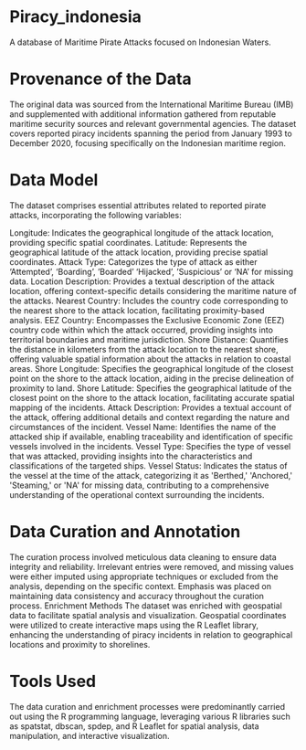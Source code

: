 # Piracy_indonesia
A database of Maritime Pirate Attacks focused on Indonesian Waters.

# Provenance of the Data
The original data was sourced from the International Maritime Bureau (IMB) and supplemented with additional information gathered from reputable maritime security sources and relevant governmental agencies. The dataset covers reported piracy incidents spanning the period from January 1993 to December 2020, focusing specifically on the Indonesian maritime region.
# Data Model
The dataset comprises essential attributes related to reported pirate attacks, incorporating the following variables:

Longitude: Indicates the geographical longitude of the attack location, providing specific spatial coordinates.
Latitude: Represents the geographical latitude of the attack location, providing precise spatial coordinates.
Attack Type: Categorizes the type of attack as either ‘Attempted’, ‘Boarding’, ’Boarded’ ‘Hijacked’, ’Suspicious’ or ‘NA’ for missing data.
Location Description: Provides a textual description of the attack location, offering context-specific details considering the maritime nature of the attacks.
Nearest Country: Includes the country code corresponding to the nearest shore to the attack location, facilitating proximity-based analysis.
EEZ Country: Encompasses the Exclusive Economic Zone (EEZ) country code within which the attack occurred, providing insights into territorial boundaries and maritime jurisdiction.
Shore Distance: Quantifies the distance in kilometers from the attack location to the nearest shore, offering valuable spatial information about the attacks in relation to coastal areas.
Shore Longitude: Specifies the geographical longitude of the closest point on the shore to the attack location, aiding in the precise delineation of proximity to land.
Shore Latitude: Specifies the geographical latitude of the closest point on the shore to the attack location, facilitating accurate spatial mapping of the incidents.
Attack Description: Provides a textual account of the attack, offering additional details and context regarding the nature and circumstances of the incident.
Vessel Name: Identifies the name of the attacked ship if available, enabling traceability and identification of specific vessels involved in the incidents.
Vessel Type: Specifies the type of vessel that was attacked, providing insights into the characteristics and classifications of the targeted ships.
Vessel Status: Indicates the status of the vessel at the time of the attack, categorizing it as 'Berthed,' 'Anchored,' 'Steaming,' or 'NA' for missing data, contributing to a comprehensive understanding of the operational context surrounding the incidents.

# Data Curation and Annotation
The curation process involved meticulous data cleaning to ensure data integrity and reliability. Irrelevant entries were removed, and missing values were either imputed using appropriate techniques or excluded from the analysis, depending on the specific context. Emphasis was placed on maintaining data consistency and accuracy throughout the curation process.
Enrichment Methods
The dataset was enriched with geospatial data to facilitate spatial analysis and visualization. Geospatial coordinates were utilized to create interactive maps using the R Leaflet library, enhancing the understanding of piracy incidents in relation to geographical locations and proximity to shorelines.
# Tools Used
The data curation and enrichment processes were predominantly carried out using the R programming language, leveraging various R libraries such as spatstat, dbscan, spdep, and R Leaflet for spatial analysis, data manipulation, and interactive visualization.

